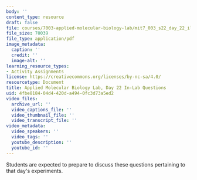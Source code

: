 ```yaml
---
body: ''
content_type: resource
draft: false
file: courses/7003-applied-molecular-biology-lab/mit7_003_s22_day_22_ilq.pdf
file_size: 70039
file_type: application/pdf
image_metadata:
  caption: ''
  credit: ''
  image-alt: ''
learning_resource_types:
- Activity Assignments
license: https://creativecommons.org/licenses/by-nc-sa/4.0/
resourcetype: Document
title: Applied Molecular Biology Lab, Day 22 In-Lab Questions
uid: 4fbe8184-04d4-420d-a494-0fc3d73a5ed2
video_files:
  archive_url: ''
  video_captions_file: ''
  video_thumbnail_file: ''
  video_transcript_file: ''
video_metadata:
  video_speakers: ''
  video_tags: ''
  youtube_description: ''
  youtube_id: ''
---
```

Students are expected to prepare to discuss these questions pertaining to that day's experiments.